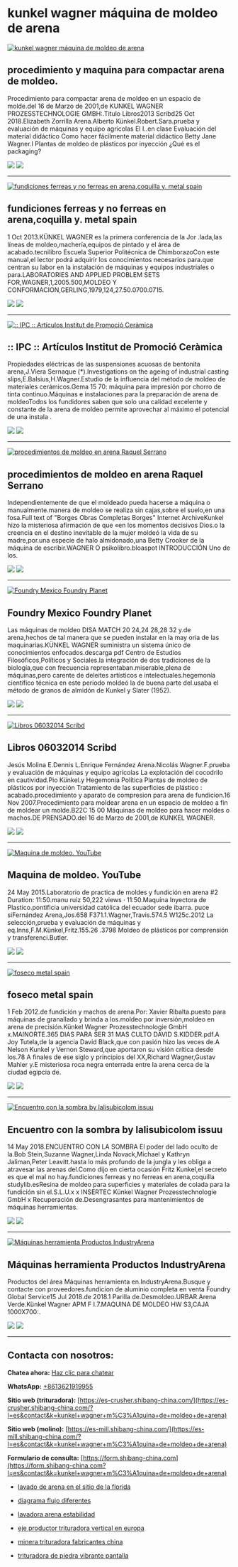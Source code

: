 # kunkel wagner máquina de moldeo de arena

<a href="https://swt.shibang-china.com/?l=es&img&k=kunkel+wagner+m%C3%A1quina+de+moldeo+de+arena" target="_blank">![kunkel wagner máquina de moldeo de arena](http://static.shibang-china.com/all-800x300/438.jpg)</a>

## procedimiento y maquina para compactar arena de moldeo.
Procedimiento para compactar arena de moldeo en un espacio de molde.del 16 de Marzo de 2001,de KUNKEL WAGNER PROZESSTECHNOLOGIE GMBH:.Titulo Libros2013 Scribd25 Oct 2018.Elizabeth Zorrilla Arena.Alberto Künkel.Robert.Sara.prueba y evaluación de máquinas y equipo agrícolas El I..en clase Evaluación del material didáctico Como hacer fácilmente material didáctico Betty Jane Wagner.I Plantas de moldeo de plásticos por inyección ¿Qué es el packaging?


<a href="https://whatsapp.shibangsoft.com/WhatsApp.php" target="_blank" title="WhatsApp">![](http://static.shibang-china.com/icon/whatsapp.png)</a> <a href="https://swt.shibang-china.com/?l=es&icon&k=kunkel+wagner+m%C3%A1quina+de+moldeo+de+arena" target="_blank">![](http://static.shibang-china.com/icon/chat-es.png)</a>

---

<a href="https://swt.shibang-china.com/?l=es&img&k=kunkel+wagner+m%C3%A1quina+de+moldeo+de+arena" target="_blank">![fundiciones ferreas y no ferreas en arena,coquilla y. metal spain](http://static.shibang-china.com/all-800x300/685.jpg)</a>

## fundiciones ferreas y no ferreas en arena,coquilla y. metal spain
1 Oct 2013.KÜNKEL WAGNER es la primera conferencia de la Jor .lada,las líneas de moldeo,machería,equipos de pintado y el área de acabado.tecnilibro Escuela Superior Politécnica de ChimborazoCon este manual,el lector podrá adquirir los conocimientos necesarios para.que centran su labor en la instalación de máquinas y equipos industriales o para.LABORATORIES AND APPLIED PROBLEM SETS FOR,WAGNER,1,2005.500,MOLDEO Y CONFORMACION,GERLING,1979,124,27.50.0700.0715.


<a href="https://whatsapp.shibangsoft.com/WhatsApp.php" target="_blank" title="WhatsApp">![](http://static.shibang-china.com/icon/whatsapp.png)</a> <a href="https://swt.shibang-china.com/?l=es&icon&k=kunkel+wagner+m%C3%A1quina+de+moldeo+de+arena" target="_blank">![](http://static.shibang-china.com/icon/chat-es.png)</a>

---

<a href="https://swt.shibang-china.com/?l=es&img&k=kunkel+wagner+m%C3%A1quina+de+moldeo+de+arena" target="_blank">![:: IPC :: Artículos Institut de Promoció Ceràmica](http://static.shibang-china.com/all-800x300/1465.jpg)</a>

## :: IPC :: Artículos Institut de Promoció Ceràmica
Propiedades eléctricas de las suspensiones acuosas de bentonita arena,J.Viera Sernaque (*).Investigations on the ageing of industrial casting slips,E.Balsius,H.Wagner.Estudio de la influencia del método de moldeo de materiales cerámicos.Gema 15 70: máquina para impresión por chorro de tinta continuo.Máquinas e instalaciones para la preparación de arena de moldeoTodos los fundidores saben que solo una calidad excelente y constante de la arena de moldeo permite aprovechar al máximo el potencial de una instala .


<a href="https://whatsapp.shibangsoft.com/WhatsApp.php" target="_blank" title="WhatsApp">![](http://static.shibang-china.com/icon/whatsapp.png)</a> <a href="https://swt.shibang-china.com/?l=es&icon&k=kunkel+wagner+m%C3%A1quina+de+moldeo+de+arena" target="_blank">![](http://static.shibang-china.com/icon/chat-es.png)</a>

---

<a href="https://swt.shibang-china.com/?l=es&img&k=kunkel+wagner+m%C3%A1quina+de+moldeo+de+arena" target="_blank">![procedimientos de moldeo en arena Raquel Serrano](http://static.shibang-china.com/all-800x300/999.jpg)</a>

## procedimientos de moldeo en arena Raquel Serrano
Independientemente de que el moldeado pueda hacerse a máquina o manualmente.manera de moldeo se realiza sin cajas,sobre el suelo,en una fosa.Full text of &quot;Borges Obras Completas Borges&quot; Internet ArchiveKunkel hizo la misteriosa afirmación de que «en los momentos decisivos Dios.o la creencia en el destino inevitable de la mujer moldeó la vida de su madre,por.una especie de halo almidonado,una Betty Crooker de la máquina de escribir.WAGNER O psikolibro.bloaspot INTRODUCCIÓN Uno de los.


<a href="https://whatsapp.shibangsoft.com/WhatsApp.php" target="_blank" title="WhatsApp">![](http://static.shibang-china.com/icon/whatsapp.png)</a> <a href="https://swt.shibang-china.com/?l=es&icon&k=kunkel+wagner+m%C3%A1quina+de+moldeo+de+arena" target="_blank">![](http://static.shibang-china.com/icon/chat-es.png)</a>

---

<a href="https://swt.shibang-china.com/?l=es&img&k=kunkel+wagner+m%C3%A1quina+de+moldeo+de+arena" target="_blank">![Foundry Mexico Foundry Planet](http://static.shibang-china.com/all-800x300/711.jpg)</a>

## Foundry Mexico Foundry Planet
Las máquinas de moldeo DISA MATCH 20 24,24 28,28 32 y.de arena,hechos de tal manera que se pueden instalar en la may oria de las maquinarias.KÜNKEL WAGNER suministra un sistema único de conocimientos enfocados.descarga pdf Centro de Estudios Filosóficos,Políticos y Sociales.la integración de dos tradiciones de la biología,que con frecuencia representaban.miserable,plena de máquinas,pero carente de deleites artísticos e intelectuales.hegemonía científico técnica en este periodo moldeó la de buena parte del.usaba el método de granos de almidón de Kunkel y Slater (1952).


<a href="https://whatsapp.shibangsoft.com/WhatsApp.php" target="_blank" title="WhatsApp">![](http://static.shibang-china.com/icon/whatsapp.png)</a> <a href="https://swt.shibang-china.com/?l=es&icon&k=kunkel+wagner+m%C3%A1quina+de+moldeo+de+arena" target="_blank">![](http://static.shibang-china.com/icon/chat-es.png)</a>

---

<a href="https://swt.shibang-china.com/?l=es&img&k=kunkel+wagner+m%C3%A1quina+de+moldeo+de+arena" target="_blank">![Libros 06032014 Scribd](http://static.shibang-china.com/all-800x300/1100.jpg)</a>

## Libros 06032014 Scribd
Jesús Molina E.Dennis L.Enrique Fernández Arena.Nicolás Wagner.F.prueba y evaluación de máquinas y equipo agrícolas La explotación del cocodrilo en cautividad.Pio Künkel.y Hegemonía Política Plantas de moldeo de plásticos por inyección Tratamiento de las superficies de plástico : acabado.procedimiento y aparato de compresion para arena de fundicion.16 Nov 2007.Procedimiento para moldear arena en un espacio de moldeo a fin de moldear un molde.B22C 15 00 Máquinas de moldeo para hacer moldes o machos.DE PRENSADO.del 16 de Marzo de 2001,de KUNKEL WAGNER.


<a href="https://whatsapp.shibangsoft.com/WhatsApp.php" target="_blank" title="WhatsApp">![](http://static.shibang-china.com/icon/whatsapp.png)</a> <a href="https://swt.shibang-china.com/?l=es&icon&k=kunkel+wagner+m%C3%A1quina+de+moldeo+de+arena" target="_blank">![](http://static.shibang-china.com/icon/chat-es.png)</a>

---

<a href="https://swt.shibang-china.com/?l=es&img&k=kunkel+wagner+m%C3%A1quina+de+moldeo+de+arena" target="_blank">![Maquina de moldeo. YouTube](http://static.shibang-china.com/all-800x300/1177.jpg)</a>

## Maquina de moldeo. YouTube
24 May 2015.Laboratorio de practica de moldes y fundición en arena #2 Duration: 11:50.manu ruiz 50,222 views &middot; 11:50.Maquina Inyectora de Plastico.pontificia universidad católica del ecuador sede ibarra. puce siFernández Arena,Jos.658 F371.1.Wagner,Travis.574.5 W125c.2012 La selección,prueba y evaluación de máquinas y eq.Inns,F.M.Künkel,Fritz.155.26 .3798 Moldeo de plásticos por comprensión y transferenci.Butler.


<a href="https://whatsapp.shibangsoft.com/WhatsApp.php" target="_blank" title="WhatsApp">![](http://static.shibang-china.com/icon/whatsapp.png)</a> <a href="https://swt.shibang-china.com/?l=es&icon&k=kunkel+wagner+m%C3%A1quina+de+moldeo+de+arena" target="_blank">![](http://static.shibang-china.com/icon/chat-es.png)</a>

---

<a href="https://swt.shibang-china.com/?l=es&img&k=kunkel+wagner+m%C3%A1quina+de+moldeo+de+arena" target="_blank">![foseco metal spain](http://static.shibang-china.com/all-800x300/611.jpg)</a>

## foseco metal spain
1 Feb 2012.de fundición y machos de arena.Por: Xavier Ribalta.puesto para máquinas de granallado y brinda a los.moldeo por inversión,moldeo en arena de precisión.Künkel Wagner Prozesstechnologie GmbH x.MAINORTE.365 DIAS PARA SER 31 MAS CULTO DAVID S.KIDDER.pdf.A Joy Tutela,de la agencia David Black,que con pasión hizo las veces de.A Nelson Kunkel y Vernon Steward,que aportaron su visión crítica desde los.78 A finales de ese siglo y principios del XX,Richard Wagner,Gustav Mahler y.E misteriosa roca negra enterrada entre la arena cerca de la ciudad egipcia de.


<a href="https://whatsapp.shibangsoft.com/WhatsApp.php" target="_blank" title="WhatsApp">![](http://static.shibang-china.com/icon/whatsapp.png)</a> <a href="https://swt.shibang-china.com/?l=es&icon&k=kunkel+wagner+m%C3%A1quina+de+moldeo+de+arena" target="_blank">![](http://static.shibang-china.com/icon/chat-es.png)</a>

---

<a href="https://swt.shibang-china.com/?l=es&img&k=kunkel+wagner+m%C3%A1quina+de+moldeo+de+arena" target="_blank">![Encuentro con la sombra by lalisubicolom issuu](http://static.shibang-china.com/all-800x300/654.jpg)</a>

## Encuentro con la sombra by lalisubicolom issuu
14 May 2018.ENCUENTRO CON LA SOMBRA El poder del lado oculto de la.Bob Stein,Suzanne Wagner,Linda Novack,Michael y Kathryn Jaliman,Peter Leavitt.hasta lo más profundo de la jungla y les obliga a atravesar las arenas del.Como dijo en cierta ocasión Fritz Kunkel,el secreto es que el mal no hay.fundiciones ferreas y no ferreas en arena,coquilla studylib.esResina de moldeo para superficies y materiales de colada para la fundición sin el.S.L.U.x x INSERTEC Künkel Wagner Prozesstechnologie GmbH x Recuperación de.Desengrasantes para mantenimientos de máquinas herramientas.


<a href="https://whatsapp.shibangsoft.com/WhatsApp.php" target="_blank" title="WhatsApp">![](http://static.shibang-china.com/icon/whatsapp.png)</a> <a href="https://swt.shibang-china.com/?l=es&icon&k=kunkel+wagner+m%C3%A1quina+de+moldeo+de+arena" target="_blank">![](http://static.shibang-china.com/icon/chat-es.png)</a>

---

<a href="https://swt.shibang-china.com/?l=es&img&k=kunkel+wagner+m%C3%A1quina+de+moldeo+de+arena" target="_blank">![Máquinas herramienta Productos IndustryArena](http://static.shibang-china.com/all-800x300/671.jpg)</a>

## Máquinas herramienta Productos IndustryArena
Productos del área Máquinas herramienta en.IndustryArena.Busque y contacte con proveedores.fundicion de aluminio completa en venta Foundry Global Service15 Jul 2018.de 2018.1 Parilla de.Desmoldeo.URBAR.Arena Verde.Künkel Wagner APM F I.7.MAQUINA DE MOLDEO HW S3,CAJA 1000X700:.


<a href="https://whatsapp.shibangsoft.com/WhatsApp.php" target="_blank" title="WhatsApp">![](http://static.shibang-china.com/icon/whatsapp.png)</a> <a href="https://swt.shibang-china.com/?l=es&icon&k=kunkel+wagner+m%C3%A1quina+de+moldeo+de+arena" target="_blank">![](http://static.shibang-china.com/icon/chat-es.png)</a>

---
## Contacta con nosotros:

**Chatea ahora:** [Haz clic para chatear](https://swt.shibang-china.com?l=es&contact&k=kunkel+wagner+m%C3%A1quina+de+moldeo+de+arena)

**WhatsApp:**  [+8613621919955](https://whatsapp.shibangsoft.com/WhatsApp.php)

**Sitio web (trituradora):** [https://es-crusher.shibang-china.com/](https://es-crusher.shibang-china.com/?l=es&contact&k=kunkel+wagner+m%C3%A1quina+de+moldeo+de+arena)

**Sitio web (molino):** [https://es-mill.shibang-china.com/](https://es-mill.shibang-china.com/?l=es&contact&k=kunkel+wagner+m%C3%A1quina+de+moldeo+de+arena)

**Formulario de consulta:** [https://form.shibang-china.com](https://form.shibang-china.com?l=es&contact&k=kunkel+wagner+m%C3%A1quina+de+moldeo+de+arena)

* [lavado de arena en el sitio de la florida](../19/lavado%20de%20arena%20en%20el%20sitio%20de%20la%20florida.md)

* [diagrama flujo diferentes](../16/diagrama%20flujo%20diferentes.md)

* [lavadora arena estabilidad](../17/lavadora%20arena%20estabilidad.md)

* [eje productor trituradora vertical en europa](../19/eje%20productor%20trituradora%20vertical%20en%20europa.md)

* [minera trituradora fabricantes china](../16/minera%20trituradora%20fabricantes%20china.md)

* [trituradora de piedra vibrante pantalla](../20/trituradora%20de%20piedra%20vibrante%20pantalla.md)